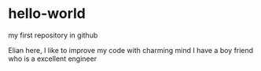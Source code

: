 # hello-world
my first repository in github


Elian here, I like to improve my code with charming mind
I have a boy friend who is a excellent engineer
